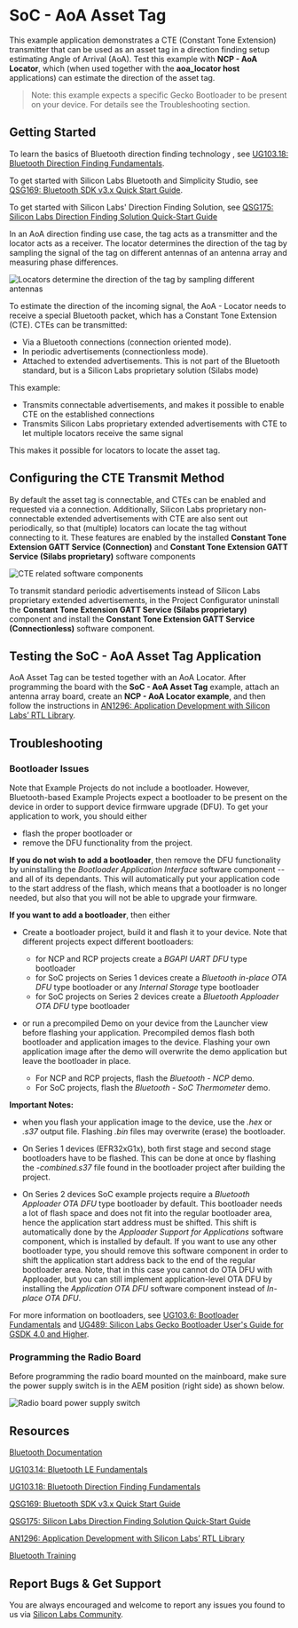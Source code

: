 # SoC - AoA Asset Tag

This example application demonstrates a CTE (Constant Tone Extension) transmitter that can be used as an asset tag in a direction finding setup estimating Angle of Arrival (AoA). Test this example with **NCP - AoA Locator**, which (when used together with the **aoa_locator host** applications) can estimate the direction of the asset tag. 

> Note: this example expects a specific Gecko Bootloader to be present on your device. For details see the Troubleshooting section.

## Getting Started

To learn the basics of Bluetooth direction finding technology , see [UG103.18: Bluetooth Direction Finding Fundamentals](https://www.silabs.com/documents/public/user-guides/ug103-18-bluetooth-direction-finding-fundamentals.pdf).

To get started with Silicon Labs Bluetooth and Simplicity Studio, see [QSG169: Bluetooth SDK v3.x Quick Start Guide](https://www.silabs.com/documents/public/quick-start-guides/qsg169-bluetooth-sdk-v3x-quick-start-guide.pdf).

To get started with Silicon Labs' Direction Finding Solution, see [QSG175: Silicon Labs Direction Finding Solution Quick-Start Guide](https://www.silabs.com/documents/public/quick-start-guides/qsg175-direction-finding-solution-quick-start-guide.pdf)

In an AoA direction finding use case, the tag acts as a transmitter and the locator acts as a receiver. The locator determines the direction of the tag by sampling the signal of the tag on different antennas of an antenna array and measuring phase differences.

![Locators determine the direction of the tag by sampling different antennas](readme_img1.png) 

To estimate the direction of the incoming signal, the AoA - Locator needs to receive a special Bluetooth packet, which has a Constant Tone Extension (CTE). CTEs can be transmitted:

* Via a Bluetooth connections (connection oriented mode).
* In periodic advertisements (connectionless mode).
* Attached to extended advertisements. This is not part of the Bluetooth standard, but is a Silicon Labs proprietary solution (Silabs mode)

This example:

* Transmits connectable advertisements, and makes it possible to enable CTE on the established connections
* Transmits Silicon Labs proprietary extended advertisements with CTE to let multiple locators receive the same signal

This makes it possible for locators to locate the asset tag.

## Configuring the CTE Transmit Method

By default the asset tag is connectable, and CTEs can be enabled and requested via a connection. Additionally, Silicon Labs proprietary non-connectable extended advertisements with CTE are also sent out periodically, so that (multiple) locators can locate the tag without connecting to it. These features are enabled by the installed **Constant Tone Extension GATT Service (Connection)** and **Constant Tone Extension GATT Service (Silabs proprietary)** software components

![CTE related software components](readme_img2.png)

To transmit standard periodic advertisements instead of Silicon Labs proprietary extended advertisements, in the Project Configurator uninstall the **Constant Tone Extension GATT Service (Silabs proprietary)** component and install the **Constant Tone Extension GATT Service (Connectionless)** software component.

## Testing the SoC - AoA Asset Tag Application

AoA Asset Tag can be tested together with an AoA Locator. After programming the board with the **SoC - AoA Asset Tag** example, attach an antenna array board, create an **NCP - AoA Locator example**, and then follow the instructions in [AN1296: Application Development with Silicon Labs’ RTL Library](https://www.silabs.com/documents/public/application-notes/an1296-application-development-with-rtl-library.pdf).

## Troubleshooting

### Bootloader Issues

Note that Example Projects do not include a bootloader. However, Bluetooth-based Example Projects expect a bootloader to be present on the device in order to support device firmware upgrade (DFU). To get your application to work, you should either 
- flash the proper bootloader or
- remove the DFU functionality from the project.

**If you do not wish to add a bootloader**, then remove the DFU functionality by uninstalling the *Bootloader Application Interface* software component -- and all of its dependants. This will automatically put your application code to the start address of the flash, which means that a bootloader is no longer needed, but also that you will not be able to upgrade your firmware.

**If you want to add a bootloader**, then either 
- Create a bootloader project, build it and flash it to your device. Note that different projects expect different bootloaders:
  - for NCP and RCP projects create a *BGAPI UART DFU* type bootloader
  - for SoC projects on Series 1 devices create a *Bluetooth in-place OTA DFU* type bootloader or any *Internal Storage* type bootloader
  - for SoC projects on Series 2 devices create a *Bluetooth Apploader OTA DFU* type bootloader

- or run a precompiled Demo on your device from the Launcher view before flashing your application. Precompiled demos flash both bootloader and application images to the device. Flashing your own application image after the demo will overwrite the demo application but leave the bootloader in place. 
  - For NCP and RCP projects, flash the *Bluetooth - NCP* demo.
  - For SoC projects, flash the *Bluetooth - SoC Thermometer* demo.

**Important Notes:** 
- when you flash your application image to the device, use the *.hex* or *.s37* output file. Flashing *.bin* files may overwrite (erase) the bootloader.

- On Series 1 devices (EFR32xG1x), both first stage and second stage bootloaders have to be flashed. This can be done at once by flashing the *-combined.s37* file found in the bootloader project after building the project.

- On Series 2 devices SoC example projects require a *Bluetooth Apploader OTA DFU* type bootloader by default. This bootloader needs a lot of flash space and does not fit into the regular bootloader area, hence the application start address must be shifted. This shift is automatically done by the *Apploader Support for Applications* software component, which is installed by default. If you want to use any other bootloader type, you should remove this software component in order to shift the application start address back to the end of the regular bootloader area. Note, that in this case you cannot do OTA DFU with Apploader, but you can still implement application-level OTA DFU by installing the *Application OTA DFU* software component instead of *In-place OTA DFU*.

For more information on bootloaders, see [UG103.6: Bootloader Fundamentals](https://www.silabs.com/documents/public/user-guides/ug103-06-fundamentals-bootloading.pdf) and [UG489: Silicon Labs Gecko Bootloader User's Guide for GSDK 4.0 and Higher](https://cn.silabs.com/documents/public/user-guides/ug489-gecko-bootloader-user-guide-gsdk-4.pdf).


### Programming the Radio Board

Before programming the radio board mounted on the mainboard, make sure the power supply switch is in the AEM position (right side) as shown below.

![Radio board power supply switch](readme_img0.png)


## Resources

[Bluetooth Documentation](https://docs.silabs.com/bluetooth/latest/)

[UG103.14: Bluetooth LE Fundamentals](https://www.silabs.com/documents/public/user-guides/ug103-14-fundamentals-ble.pdf)

[UG103.18: Bluetooth Direction Finding Fundamentals](https://www.silabs.com/documents/public/user-guides/ug103-18-bluetooth-direction-finding-fundamentals.pdf)

[QSG169: Bluetooth SDK v3.x Quick Start Guide](https://www.silabs.com/documents/public/quick-start-guides/qsg169-bluetooth-sdk-v3x-quick-start-guide.pdf)

[QSG175: Silicon Labs Direction Finding Solution Quick-Start Guide](https://www.silabs.com/documents/public/quick-start-guides/qsg175-direction-finding-solution-quick-start-guide.pdf)

[AN1296: Application Development with Silicon Labs’ RTL Library](https://www.silabs.com/documents/public/application-notes/an1296-application-development-with-rtl-library.pdf)

[Bluetooth Training](https://www.silabs.com/support/training/bluetooth)

## Report Bugs & Get Support

You are always encouraged and welcome to report any issues you found to us via [Silicon Labs Community](https://www.silabs.com/community).